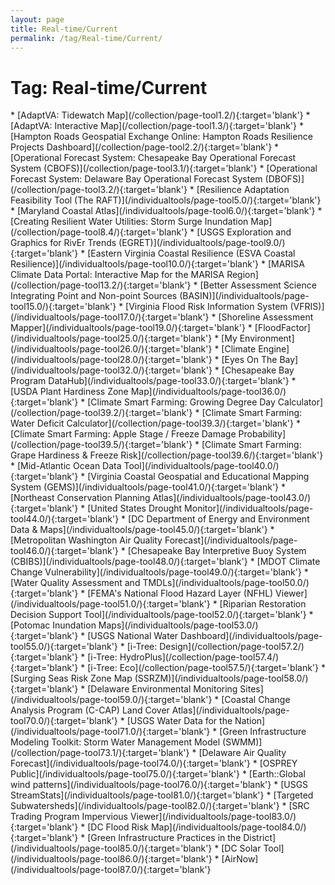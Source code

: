 ```yaml
---
layout: page
title: Real-time/Current
permalink: /tag/Real-time/Current/
---
```

<h1>Tag: Real-time/Current</h1>
* [AdaptVA: Tidewatch Map](/collection/page-tool1.2/){:target='blank'}
* [AdaptVA: Interactive Map](/collection/page-tool1.3/){:target='blank'}
* [Hampton Roads Geospatial Exchange Online: Hampton Roads Resilience Projects Dashboard](/collection/page-tool2.2/){:target='blank'}
* [Operational Forecast System: Chesapeake Bay Operational Forecast System (CBOFS)](/collection/page-tool3.1/){:target='blank'}
* [Operational Forecast System: Delaware Bay Operational Forecast System (DBOFS)](/collection/page-tool3.2/){:target='blank'}
* [Resilience Adaptation Feasibility Tool (The RAFT)](/individualtools/page-tool5.0/){:target='blank'}
* [Maryland Coastal Atlas](/individualtools/page-tool6.0/){:target='blank'}
* [Creating Resilient Water Utilities: Storm Surge Inundation Map](/collection/page-tool8.4/){:target='blank'}
* [USGS Exploration and Graphics for RivEr Trends (EGRET)](/individualtools/page-tool9.0/){:target='blank'}
* [Eastern Virginia Coastal Resilience (ESVA Coastal Resilience)](/individualtools/page-tool10.0/){:target='blank'}
* [MARISA Climate Data Portal: Interactive Map for the MARISA Region](/collection/page-tool13.2/){:target='blank'}
* [Better Assessment Science Integrating Point and Non-point Sources (BASIN)](/individualtools/page-tool15.0/){:target='blank'}
* [Virginia Flood Risk Information System (VFRIS)](/individualtools/page-tool17.0/){:target='blank'}
* [Shoreline Assessment Mapper](/individualtools/page-tool19.0/){:target='blank'}
* [FloodFactor](/individualtools/page-tool25.0/){:target='blank'}
* [My Environment](/individualtools/page-tool26.0/){:target='blank'}
* [Climate Engine](/individualtools/page-tool28.0/){:target='blank'}
* [Eyes On The Bay](/individualtools/page-tool32.0/){:target='blank'}
* [Chesapeake Bay Program DataHub](/individualtools/page-tool33.0/){:target='blank'}
* [USDA Plant Hardiness Zone Map](/individualtools/page-tool36.0/){:target='blank'}
* [Climate Smart Farming: Growing Degree Day Calculator](/collection/page-tool39.2/){:target='blank'}
* [Climate Smart Farming: Water Deficit Calculator](/collection/page-tool39.3/){:target='blank'}
* [Climate Smart Farming: Apple Stage / Freeze Damage Probability](/collection/page-tool39.5/){:target='blank'}
* [Climate Smart Farming: Grape Hardiness & Freeze Risk](/collection/page-tool39.6/){:target='blank'}
* [Mid-Atlantic Ocean Data Tool](/individualtools/page-tool40.0/){:target='blank'}
* [Virginia Coastal Geospatial and Educational Mapping System (GEMS)](/individualtools/page-tool41.0/){:target='blank'}
* [Northeast Conservation Planning Atlas](/individualtools/page-tool43.0/){:target='blank'}
* [United States Drought Monitor](/individualtools/page-tool44.0/){:target='blank'}
* [DC Department of Energy and Environment Data & Maps](/individualtools/page-tool45.0/){:target='blank'}
* [Metropolitan Washington Air Quality Forecast](/individualtools/page-tool46.0/){:target='blank'}
* [Chesapeake Bay Interpretive Buoy System (CBIBS)](/individualtools/page-tool48.0/){:target='blank'}
* [MDOT Climate Change Vulnerability](/individualtools/page-tool49.0/){:target='blank'}
* [Water Quality Assessment and TMDLs](/individualtools/page-tool50.0/){:target='blank'}
* [FEMA's National Flood Hazard Layer (NFHL) Viewer](/individualtools/page-tool51.0/){:target='blank'}
* [Riparian Restoration Decision Support Tool](/individualtools/page-tool52.0/){:target='blank'}
* [Potomac Inundation Maps](/individualtools/page-tool53.0/){:target='blank'}
* [USGS National Water Dashboard](/individualtools/page-tool55.0/){:target='blank'}
* [i-Tree: Design](/collection/page-tool57.2/){:target='blank'}
* [i-Tree: HydroPlus](/collection/page-tool57.4/){:target='blank'}
* [i-Tree:  Eco](/collection/page-tool57.5/){:target='blank'}
* [Surging Seas Risk Zone Map (SSRZM)](/individualtools/page-tool58.0/){:target='blank'}
* [Delaware Environmental Monitoring Sites](/individualtools/page-tool59.0/){:target='blank'}
* [Coastal Change Analysis Program (C-CAP) Land Cover Atlas](/individualtools/page-tool70.0/){:target='blank'}
* [USGS Water Data for the Nation](/individualtools/page-tool71.0/){:target='blank'}
* [Green Infrastructure Modeling Toolkit: Storm Water Management Model (SWMM)](/collection/page-tool73.1/){:target='blank'}
* [Delaware Air Quality Forecast](/individualtools/page-tool74.0/){:target='blank'}
* [OSPREY Public](/individualtools/page-tool75.0/){:target='blank'}
* [Earth::Global wind patterns](/individualtools/page-tool76.0/){:target='blank'}
* [USGS StreamStats](/individualtools/page-tool81.0/){:target='blank'}
* [Targeted Subwatersheds](/individualtools/page-tool82.0/){:target='blank'}
* [SRC Trading Program Impervious Viewer](/individualtools/page-tool83.0/){:target='blank'}
* [DC Flood Risk Map](/individualtools/page-tool84.0/){:target='blank'}
* [Green Infrastructure Practices in the District](/individualtools/page-tool85.0/){:target='blank'}
* [DC Solar Tool](/individualtools/page-tool86.0/){:target='blank'}
* [AirNow](/individualtools/page-tool87.0/){:target='blank'}
